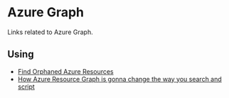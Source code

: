 # Azure Graph
Links related to Azure Graph.

## Using
- [Find Orphaned Azure Resources](https://www.cloudsma.com/2021/02/find-orphaned-azure-resources/#:~:text=These%20first%20two%20come%20from%20Azure%20VMs.%20When,for%20the%20storage%20that%20is%20still%20being%20consumed.)
- [How Azure Resource Graph is gonna change the way you search and script](https://www.codeisahighway.com/how-azure-resource-graph-is-gonna-change-the-way-you-search-and-script/)
